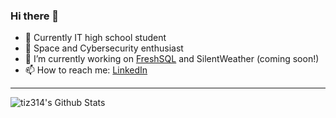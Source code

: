 ### Hi there 👋

- 🌱 Currently IT high school student
- 🚀 Space and Cybersecurity enthusiast
- 🔭 I’m currently working on <a href='https://freshsql.tiz314.tk/'>FreshSQL</a> and SilentWeather (coming soon!)
- 📫 How to reach me: <a href="https://www.linkedin.com/in/tiziano-radicchi/">LinkedIn</a>

----

<p>
  <img align="center" src="https://github-readme-stats.vercel.app/api?username=tiz314&hide=stars&count_private=true&show_icons=true&theme=material-palenight" alt="tiz314's Github Stats">
</p>

<!--
**tiz314/tiz314** is a ✨ _special_ ✨ repository because its `README.md` (this file) appears on your GitHub profile.

Here are some ideas to get you started:

- 🔭 I’m currently working on ...
- 🌱 I’m currently learning ...
- 👯 I’m looking to collaborate on ...
- 🤔 I’m looking for help with ...
- 💬 Ask me about ...
- 📫 How to reach me: ...
- 😄 Pronouns: ...
- ⚡ Fun fact: ...
-->
